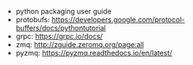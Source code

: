 * python packaging user guide
* protobufs: https://developers.google.com/protocol-buffers/docs/pythontutorial
* grpc: https://grpc.io/docs/
* zmq: http://zguide.zeromq.org/page:all
* pyzmq: https://pyzmq.readthedocs.io/en/latest/
